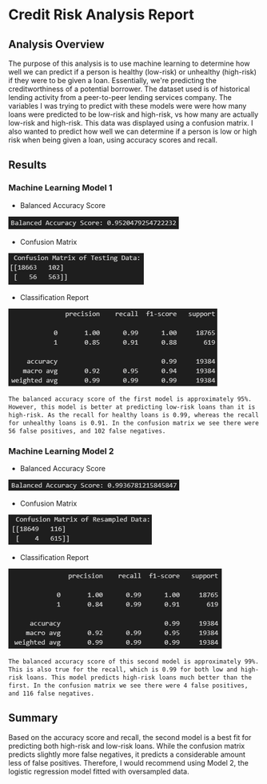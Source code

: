 # Credit Risk Analysis Report

## Analysis Overview

The purpose of this analysis is to use machine learning to determine how well we can predict if a person is healthy (low-risk) or unhealthy (high-risk) if they were to be given a loan. Essentially, we're predicting the creditworthiness of a potential borrower. The dataset used is of historical lending activity from a peer-to-peer lending services company. The variables I was trying to predict with these models were were how many loans were predicted to be low-risk and high-risk, vs how many are actually low-risk and high-risk. This data was displayed using a confusion matrix. I also wanted to predict how well we can determine if a person is low or high risk when being given a loan, using accuracy scores and recall. 

## Results 

### Machine Learning Model 1
* Balanced Accuracy Score

![Balanced Accuracy Score](../Images/balanced_accuracy1.png)

* Confusion Matrix

![Confusion Matrix](../Images/cm1.png)

* Classification Report

![Classification Report](../Images/classification_report1.png)

    The balanced accuracy score of the first model is approximately 95%. However, this model is better at predicting low-risk loans than it is high-risk. As the recall for healthy loans is 0.99, whereas the recall for unhealthy loans is 0.91. In the confusion matrix we see there were 56 false positives, and 102 false negatives.

### Machine Learning Model 2

* Balanced Accuracy Score

![Balanced Accuracy Score](../Images/balanced_accuracy2.png)

* Confusion Matrix

![Confusion Matrix](../Images/cm2.png)

* Classification Report

![Classification Report](../Images/classification_report2.png)

    The balanced accuracy score of this second model is approximately 99%. This is also true for the recall, which is 0.99 for both low and high-risk loans. This model predicts high-risk loans much better than the first. In the confusion matrix we see there were 4 false positives, and 116 false negatives.

## Summary

Based on the accuracy score and recall, the second model is a best fit for predicting both high-risk and low-risk loans. While the confusion matrix predicts slightly more false negatives, it predicts a considerable amount less of false positives. Therefore, I would recommend using Model 2, the logistic regression model fitted with oversampled data.